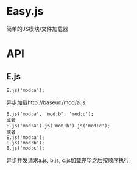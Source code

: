 Easy.js
===

简单的JS模块/文件加载器

API
===

E.js
----

`E.js('mod:a');`

异步加载http://baseurl/mod/a.js;

	E.js('mod:a', 'mod:b', 'mod:c');
	或者
	E.js('mod:a').js('mod:b').js('mod:c');
	或者
	E.js('mod:a');
	E.js('mod:b');
	E.js('mod:c');


异步并发请求a.js, b.js, c.js加载完毕之后按顺序执行;
